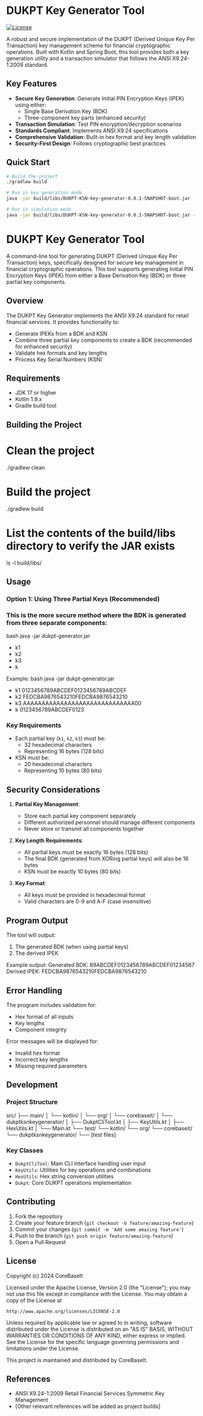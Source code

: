 
# DUKPT Key Generator Tool

[![License](https://img.shields.io/badge/License-Apache%202.0-blue.svg)](https://opensource.org/licenses/Apache-2.0)

A robust and secure implementation of the DUKPT (Derived Unique Key Per Transaction) key management scheme for financial cryptographic operations. Built with Kotlin and Spring Boot, this tool provides both a key generation utility and a transaction simulator that follows the ANSI X9.24-1:2009 standard.

## Key Features

- **Secure Key Generation**: Generate Initial PIN Encryption Keys (IPEK) using either:
    - Single Base Derivation Key (BDK)
    - Three-component key parts (enhanced security)
- **Transaction Simulation**: Test PIN encryption/decryption scenarios
- **Standards Compliant**: Implements ANSI X9.24 specifications
- **Comprehensive Validation**: Built-in hex format and key length validation
- **Security-First Design**: Follows cryptographic best practices

## Quick Start

```bash
# Build the project
./gradlew build

# Run in key generation mode
java -jar build/libs/DUKPT-KSN-key-generator-0.0.1-SNAPSHOT-boot.jar

# Run in simulation mode
java -jar build/libs/DUKPT-KSN-key-generator-0.0.1-SNAPSHOT-boot.jar --simulate
```
# DUKPT Key Generator Tool

A command-line tool for generating DUKPT (Derived Unique Key Per Transaction) keys, specifically designed for secure key management in financial cryptographic operations. This tool supports generating Initial PIN Encryption Keys (IPEK) from either a Base Derivation Key (BDK) or three partial key components.

## Overview

The DUKPT Key Generator implements the ANSI X9.24 standard for retail financial services. It provides functionality to:
- Generate IPEKs from a BDK and KSN
- Combine three partial key components to create a BDK (recommended for enhanced security)
- Validate hex formats and key lengths
- Process Key Serial Numbers (KSN)

## Requirements

- JDK 17 or higher
- Kotlin 1.9.x
- Gradle build tool

## Building the Project
# Clean the project
./gradlew clean

# Build the project
./gradlew build

# List the contents of the build/libs directory to verify the JAR exists
ls -l build/libs/

## Usage

### Option 1: Using Three Partial Keys (Recommended)

### This is the more secure method where the BDK is generated from three separate components:
bash java -jar dukpt-generator.jar
- k1 <partial-key-1>
- k2 <partial-key-2>
- k3 <partial-key-3>
- k


Example:
bash java -jar dukpt-generator.jar
- k1 0123456789ABCDEF0123456789ABCDEF
- k2 FEDCBA9876543210FEDCBA9876543210
- k3 AAAAAAAAAAAAAAAAAAAAAAAAAAAAAA00
- k 0123456789ABCDEF0123



### Key Requirements

- Each partial key (`k1`, `k2`, `k3`) must be:
  - 32 hexadecimal characters
  - Representing 16 bytes (128 bits)
- KSN must be:
  - 20 hexadecimal characters
  - Representing 10 bytes (80 bits)

## Security Considerations

1. **Partial Key Management**:
   - Store each partial key component separately
   - Different authorized personnel should manage different components
   - Never store or transmit all components together

2. **Key Length Requirements**:
   - All partial keys must be exactly 16 bytes (128 bits)
   - The final BDK (generated from XORing partial keys) will also be 16 bytes
   - KSN must be exactly 10 bytes (80 bits)

3. **Key Format**:
   - All keys must be provided in hexadecimal format
   - Valid characters are 0-9 and A-F (case insensitive)

## Program Output

The tool will output:
1. The generated BDK (when using partial keys)
2. The derived IPEK

Example output:
Generated BDK: 89ABCDEF0123456789ABCDEF01234567 
Derived IPEK: FEDCBA9876543210FEDCBA9876543210


## Error Handling

The program includes validation for:
- Hex format of all inputs
- Key lengths
- Component integrity

Error messages will be displayed for:
- Invalid hex format
- Incorrect key lengths
- Missing required parameters

## Development

### Project Structure
src/ ├── main/ │ └── kotlin/ │ └── org/ │ └── corebaseit/ │ └── dukptksnkeygenerator/ │ ├── DukptCliTool.kt │ ├── KeyUtils.kt │ ├── HexUtils.kt │ └── Main.kt └── test/ └── kotlin/ └── org/ └── corebaseit/ └── dukptksnkeygenerator/ └── [test files]


### Key Classes

- `DukptCliTool`: Main CLI interface handling user input
- `KeyUtils`: Utilities for key operations and combinations
- `HexUtils`: Hex string conversion utilities
- `Dukpt`: Core DUKPT operations implementation

## Contributing

1. Fork the repository
2. Create your feature branch (`git checkout -b feature/amazing-feature`)
3. Commit your changes (`git commit -m 'Add some amazing feature'`)
4. Push to the branch (`git push origin feature/amazing-feature`)
5. Open a Pull Request


## License

Copyright (c) 2024 CoreBaseIt

Licensed under the Apache License, Version 2.0 (the "License");
you may not use this file except in compliance with the License.
You may obtain a copy of the License at

    http://www.apache.org/licenses/LICENSE-2.0

Unless required by applicable law or agreed to in writing, software
distributed under the License is distributed on an "AS IS" BASIS,
WITHOUT WARRANTIES OR CONDITIONS OF ANY KIND, either express or implied.
See the License for the specific language governing permissions and
limitations under the License.

This project is maintained and distributed by CoreBaseIt.

## References

- ANSI X9.24-1:2009 Retail Financial Services Symmetric Key Management
- [Other relevant references will be added as project builds]
